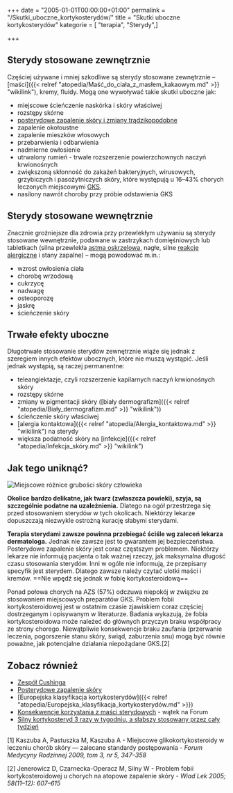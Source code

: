 +++
date = "2005-01-01T00:00:00+01:00"
permalink = "/Skutki_uboczne_kortykosterydów/"
title = "Skutki uboczne kortykosterydów"
kategorie = [ "terapia", "Sterydy",]

+++

Sterydy stosowane zewnętrznie
-----------------------------

Częściej używane i mniej szkodliwe są sterydy stosowane zewnętrznie – [maści]({{< relref "atopedia/Maść_do_ciała_z_masłem_kakaowym.md" >}} "wikilink"), kremy, fluidy. Mogą one wywoływać takie skutki uboczne jak:

-   miejscowe ścieńczenie naskórka i skóry właściwej
-   rozstępy skórne
-   [posterydowe zapalenie skóry i zmiany trądzikopodobne](/atopedia/Posterydowe_zapalenie_skóry "wikilink")
-   zapalenie okołoustne
-   zapalenie mieszków włosowych
-   przebarwienia i odbarwienia
-   nadmierne owłosienie
-   utrwalony rumień - trwałe rozszerzenie powierzchownych naczyń krwionośnych
-   zwiększoną skłonność do zakażeń bakteryjnych, wirusowych, grzybiczych i pasożytniczych skóry, które występują u 16–43% chorych leczonych miejscowymi [GKS](/atopedia/Glikokortykosterydy "wikilink").
-   nasilony nawrót choroby przy próbie odstawienia GKS

Sterydy stosowane wewnętrznie
-----------------------------

Znacznie groźniejsze dla zdrowia przy przewlekłym używaniu są sterydy stosowane wewnętrznie, podawane w zastrzykach domięśniowych lub tabletkach (silna przewlekła [astma oskrzelowa](/atopedia/Astma_oskrzelowa "wikilink"), nagłe, silne [reakcje alergiczne](/atopedia/Reakcja_alergiczna "wikilink") i stany zapalne) – mogą powodować m.in.:

-   wzrost owłosienia ciała
-   chorobę wrzodową
-   cukrzycę
-   nadwagę
-   osteoporozę
-   jaskrę
-   ścieńczenie skóry

Trwałe efekty uboczne
---------------------

Długotrwałe stosowanie sterydów zewnętrznie wiąże się jednak z szeregiem innych efektów ubocznych, które nie muszą wystąpić. Jeśli jednak wystąpią, są raczej permanentne:

-   teleangiektazje, czyli rozszerzenie kapilarnych naczyń krwionośnych skóry
-   rozstępy skórne
-   zmiany w pigmentacji skóry ([biały dermografizm]({{< relref "atopedia/Biały_dermografizm.md" >}} "wikilink"))
-   ścieńczenie skóry właściwej
-   [alergia kontaktowa]({{< relref "atopedia/Alergia_kontaktowa.md" >}} "wikilink") na sterydy
-   większa podatność skóry na [infekcje]({{< relref "atopedia/Infekcja_skóry.md" >}} "wikilink")

Jak tego uniknąć?
-----------------

![](/images/Grubosc_Skory.png "Miejscowe różnice grubości skóry człowieka")

**Okolice bardzo delikatne, jak twarz (zwłaszcza powieki), szyja, są szczególnie podatne na uzależnienia.** Dlatego na ogół przestrzega się przed stosowaniem sterydów w tych okolicach. Niektórzy lekarze dopuszczają niezwykle ostrożną kurację słabymi sterydami.

**Terapia sterydami zawsze powinna przebiegać ściśle wg zaleceń lekarza dermatologa.** Jednak nie zawsze jest to gwarantem jej bezpieczeństwa. Posterydowe zapalenie skóry jest coraz częstszym problemem. Niektórzy lekarze nie informują pacjenta o tak ważnej rzeczy, jak maksymalna długość czasu stosowania sterydów. Inni w ogóle nie informują, że przepisany specyfik jest sterydem. Dlatego zawsze należy czytać ulotki maści i kremów.
==Nie wpędź się jednak w fobię kortykosteroidową==

Ponad połowa chorych na AZS (57%) odczuwa niepokój w związku ze stosowaniem miejscowych preparatów GKS. Problem fobii kortykosteroidowej jest w ostatnim czasie zjawiskiem coraz częściej dostrzeganym i opisywanym w literaturze. Badania wykazują, że fobia kortykosteroidowa może należeć do głównych przyczyn braku współpracy ze strony chorego. Niewątpliwie konsekwencje braku zaufania (przerwanie leczenia, pogorszenie stanu skóry, świąd, zaburzenia snu) mogą być równie poważne, jak potencjalne działania niepożądane GKS.[2]

Zobacz również
--------------

-   [Zespół Cushinga](/atopedia/Zespół_Cushinga "wikilink")
-   [Posterydowe zapalenie skóry](/atopedia/Posterydowe_zapalenie_skóry "wikilink")
-   [Europejska klasyfikacja kortykosterydów]({{< relref "atopedia/Europejska_klasyfikacja_kortykosterydów.md" >}})
-   [Konsekwencje korzystania z maści sterydowych](http://www.atopowe-zapalenie.pl/forum/viewtopic.php?f=10&t=161) - wątek na Forum
-   [Silny kortykosteryd 3 razy w tygodniu, a słabszy stosowany przez cały tydzień](http://www.mp.pl/artykuly/?aid=13078)

<references />
 

[1] Kaszuba A, Pastuszka M, Kaszuba A - Miejscowe glikokortykosteroidy w leczeniu chorób skóry — zalecane standardy postępowania - *Forum Medycyny Rodzinnej 2009, tom 3, nr 5, 347–358*

[2] Jenerowicz D, Czarnecka-Operacz M, Silny W - Problem fobii kortykosteroidowej u chorych na atopowe zapalenie skóry - *Wiad Lek 2005; 58(11–12): 607–615*
